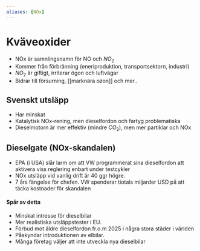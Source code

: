 ```yaml
---
aliases: [NOx]
---
```

# Kväveoxider
- NOx är samnlingsnamn för NO och $NO_{2}$
- Kommer från förbränning (eneriproduktion, transportsektorn, industri)
- $NO_{2}$ är giftigt, irriterar ögon och luftvägar
- Bidrar till försurning, [[marknära ozon]] och mer..

## Svenskt utsläpp 
- Har minskat
- Katalytisk NOx-rening, men dieselfordon och fartyg problematiska
- Dieselmotorn är mer effektiv (mindre $CO_{2}$), men mer partiklar och NOx

## Dieselgate (NOx-skandalen)
- EPA (i USA) slår larm om att VW programmerat sina dieselfordon att aktivera viss reglering enbart under testcykler
- NOx utsläpp vid vanlig drift är 40 ggr högre.
- 7 års fängelse för chefen. VW spenderar tiotals miljarder USD på att täcka kostnader för skandalen
#### Spår av detta
- Minskat intresse för dieselbilar
- Mer realistiska utsläppstester i EU.
- Förbud mot äldre dieselfordon fr.o.m 2025 i några stora städer i världen
- Påskyndar introduktionen av elbilar. 
- Många företag väljer att inte utveckla nya dieselbilar